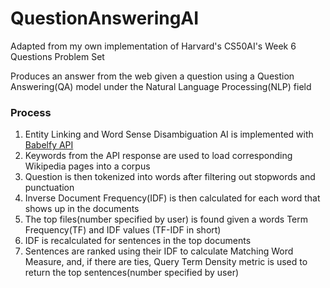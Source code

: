 # QuestionAnsweringAI

Adapted from my own implementation of Harvard's CS50AI's Week 6 Questions Problem Set

Produces an answer from the web given a question using a Question Answering(QA) model under the Natural Language Processing(NLP) field

### Process
1. Entity Linking and Word Sense Disambiguation AI is implemented with [Babelfy API](http://babelfy.org)
2. Keywords from the API response are used to load corresponding Wikipedia pages into a corpus
3. Question is then tokenized into words after filtering out stopwords and punctuation
4. Inverse Document Frequency(IDF) is then calculated for each word that shows up in the documents
5. The top files(number specified by user) is found given a words Term Frequency(TF) and IDF values (TF-IDF in short)
6. IDF is recalculated for sentences in the top documents
7. Sentences are ranked using their IDF to calculate Matching Word Measure, and, if there are ties, Query Term Density metric is used to return the top sentences(number specified by user)
